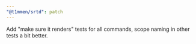 ```yaml
---
"@t1mmen/srtd": patch
---
```


Add "make sure it renders" tests for all commands, scope naming in other tests a bit better.
